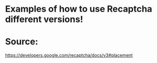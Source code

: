 # Examples of how to use Recaptcha different versions!
# Source:
https://developers.google.com/recaptcha/docs/v3#placement
